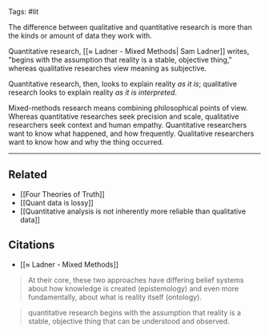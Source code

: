 Tags: #lit 

The difference between qualitative and quantitative research is more than the kinds or amount of data they work with. 

Quantitative research, [[≈ Ladner - Mixed Methods| Sam Ladner]] writes, "begins with the assumption that reality is a stable, objective thing," whereas qualitative researches view meaning as subjective. 

Quantitative research, then, looks to explain reality *as it is*; qualitative research looks to explain reality *as it is interpreted*. 

Mixed-methods research means combining philosophical points of view. Whereas quantitative researches seek precision and scale, qualitative researchers seek context and human empathy. Quantitative researchers want to know what happened, and how frequently. Qualitative researchers want to know how and why the thing occurred. 

---
## Related
- [[Four Theories of Truth]]
- [[Quant data is lossy]]
- [[Quantitative analysis is not inherently more reliable than qualitative data]]

## Citations
- [[≈ Ladner - Mixed Methods]]

> At their core, these two approaches have differing belief systems about how knowledge is created (epistemology) and even more fundamentally, about what is reality itself (ontology).

> quantitative research begins with the assumption that reality is a stable, objective thing that can be understood and observed.